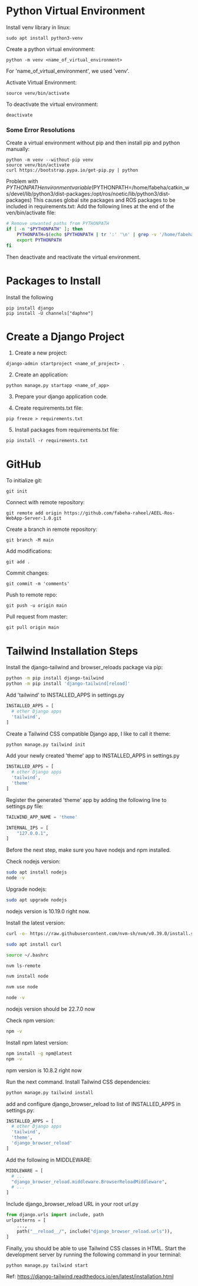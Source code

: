 # Python Virtual Environment

Install venv library in linux:
```shell
sudo apt install python3-venv
```

Create a python virtual environment:
```shell
python -m venv <name_of_virtual_environment>
```
For 'name_of_virtual_environment', we used 'venv'.

Activate Virtual Environment:
```shell
source venv/bin/activate
```

To deactivate the virtual environment:
```shell
deactivate
```

### Some Error Resolutions

Create a virtual environment without pip and then install pip and python manually:
```shell
python -m venv --without-pip venv
source venv/bin/activate
curl https://bootstrap.pypa.io/get-pip.py | python
```

Problem with $PYTHONPATH environment variable ($PYTHONPATH=/home/fabeha/catkin_ws/devel/lib/python3/dist-packages:/opt/ros/noetic/lib/python3/dist-packages)
This causes global site packages and ROS packages to be included in requirements.txt:
Add the following lines at the end of the ven/bin/activate file:
```bash
# Remove unwanted paths from PYTHONPATH
if [ -n "$PYTHONPATH" ]; then
    PYTHONPATH=$(echo $PYTHONPATH | tr ':' '\n' | grep -v '/home/fabeha/catkin_ws/devel/lib/python3/dist-packages' | grep -v '/opt/ros/noetic/lib/python3/dist-packages' | tr '\n' ':' | sed 's/:$//')
    export PYTHONPATH
fi
```
Then deactivate and reactivate the virtual environment.

# Packages to Install

Install the following
```shell
pip install django
pip install -U channels["daphne"]
```

# Create a Django Project

1. Create a new project:
```shell
django-admin startproject <name_of_project> .
```
2. Create an application:
```shell
python manage.py startapp <name_of_app>
```

3. Prepare your django application code.

4. Create requirements.txt file:
```shell
pip freeze > requirements.txt
```
5. Install packages from requirements.txt file:
```shell
pip install -r requirements.txt
```

# GitHub

To initialize git:
```shell
git init
```

Connect with remote repository:
```shell
git remote add origin https://github.com/fabeha-raheel/AEEL-Ros-WebApp-Server-1.0.git
```

Create a branch in remote repository:
```shell
git branch -M main
```
Add modifications:
```shell
git add .
```
Commit changes:
```shell
git commit -m 'comments'
```

Push to remote repo:
```shell
git push -u origin main
```
Pull request from master:
```shell
git pull origin main
```

# Tailwind Installation Steps

Install the django-tailwind and browser_reloads package via pip:
```bash
python -m pip install django-tailwind
python -m pip install 'django-tailwind[reload]'
```

Add 'tailwind' to INSTALLED_APPS in settings.py
```python
INSTALLED_APPS = [
  # other Django apps
  'tailwind',
]
```

Create a Tailwind CSS compatible Django app, I like to call it theme:
```bash
python manage.py tailwind init
```

Add your newly created 'theme' app to INSTALLED_APPS in settings.py
```python
INSTALLED_APPS = [
  # other Django apps
  'tailwind',
  'theme'
]
```
Register the generated 'theme' app by adding the following line to settings.py file:
```python
TAILWIND_APP_NAME = 'theme'

INTERNAL_IPS = [
    "127.0.0.1",
]
```

Before the next step, make sure you have nodejs and npm installed.

Check nodejs version:
```bash
sudo apt install nodejs
node -v
```
Upgrade nodejs:
```bash
sudo apt upgrade nodejs
```

nodejs version is 10.19.0 right now. 

Install the latest version:
```bash
curl -o- https://raw.githubusercontent.com/nvm-sh/nvm/v0.39.0/install.sh | bash

sudo apt install curl

source ~/.bashrc

nvm ls-remote

nvm install node

nvm use node

node -v
```
nodejs version should be 22.7.0 now

Check npm version:
```bash
npm -v
```

Install npm latest version:
```bash
npm install -g npm@latest
npm -v
```
npm version is 10.8.2 right now

Run the next command. Install Tailwind CSS dependencies:
```bash
python manage.py tailwind install
```

add and configure django_browser_reload to list of INSTALLED_APPS in settings.py:
```python
INSTALLED_APPS = [
  # other Django apps
  'tailwind',
  'theme',
  'django_browser_reload'
]
```
Add the following in MIDDLEWARE:
```python
MIDDLEWARE = [
  # ...
  "django_browser_reload.middleware.BrowserReloadMiddleware",
  # ...
]
```

Include django_browser_reload URL in your root url.py
```python
from django.urls import include, path
urlpatterns = [
    ...,
    path("__reload__/", include("django_browser_reload.urls")),
]
```

Finally, you should be able to use Tailwind CSS classes in HTML. Start the development server by running the following command in your terminal:
```bash
python manage.py tailwind start
```

Ref: https://django-tailwind.readthedocs.io/en/latest/installation.html

